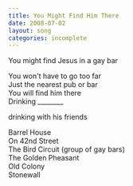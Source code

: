```yaml
---
title: You Might Find Him There
date: 2008-07-02
layout: song
categories: incomplete
---
```

You might find Jesus in a gay bar

You won't have to go too far  
Just the nearest pub or bar  
You will find him there  
Drinking ________

drinking with his friends

Barrel House  
On 42nd Street  
The Bird Circuit (group of gay bars)  
The Golden Pheasant  
Old Colony  
Stonewall
